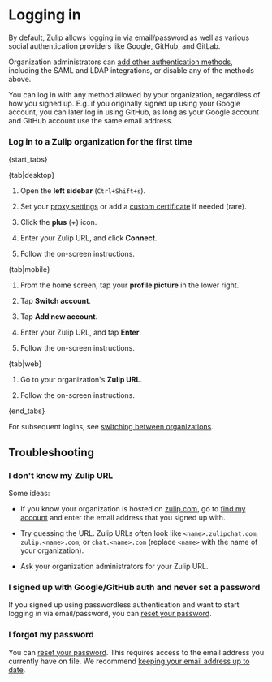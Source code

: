 # Logging in

By default, Zulip allows logging in via email/password as well as
various social authentication providers like Google, GitHub, and
GitLab.

Organization administrators can
[add other authentication methods](/help/configure-authentication-methods),
including the SAML and LDAP integrations, or disable any of the methods above.

You can log in with any method allowed by your organization, regardless of
how you signed up. E.g. if you originally signed up using your Google
account, you can later log in using GitHub, as long as your Google account
and GitHub account use the same email address.


### Log in to a Zulip organization for the first time

{start_tabs}

{tab|desktop}

1. Open the **left sidebar** (`Ctrl+Shift+s`).

1. Set your [proxy settings](/help/connect-through-a-proxy) or add a
   [custom certificate](/help/custom-certificates) if needed (rare).

1. Click the **plus** (+) icon.

1. Enter your Zulip URL, and click **Connect**.

1. Follow the on-screen instructions.

{tab|mobile}

1. From the home screen, tap your **profile picture** in the lower right.

1. Tap **Switch account**.

1. Tap **Add new account**.

1. Enter your Zulip URL, and tap **Enter**.

1. Follow the on-screen instructions.

{tab|web}

1. Go to your organization's **Zulip URL**.

1. Follow the on-screen instructions.

{end_tabs}

For subsequent logins, see [switching between organizations](/help/switching-between-organizations).

## Troubleshooting

### I don't know my Zulip URL

Some ideas:

* If you know your organization is hosted on
  [zulip.com](https://zulip.com), go to [find my
  account](https://zulip.com/accounts/find/) and enter the email
  address that you signed up with.

* Try guessing the URL. Zulip URLs often look like `<name>.zulipchat.com`,
 `zulip.<name>.com`, or `chat.<name>.com` (replace `<name>` with the name of your
  organization).

* Ask your organization administrators for your Zulip URL.

### I signed up with Google/GitHub auth and never set a password

If you signed up using passwordless authentication and want to start logging
in via email/password, you can
[reset your password](/help/change-your-password).

### I forgot my password

You can [reset your password](/help/change-your-password). This requires
access to the email address you currently have on file. We recommend
[keeping your email address up to date](change-your-email-address).
